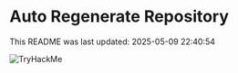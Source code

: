 # Auto Regenerate Repository

This README was last updated: 2025-05-09 22:40:54

 ![TryHackMe](https://tryhackme.com/badge/533634)